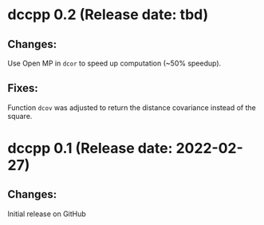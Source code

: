 dccpp 0.2 (Release date: tbd)
==============

## Changes:

Use Open MP in `dcor` to speed up computation (~50% speedup).

## Fixes:

Function `dcov` was adjusted to return the distance covariance instead of the square. 

dccpp 0.1 (Release date: 2022-02-27)
==============

## Changes:

Initial release on GitHub